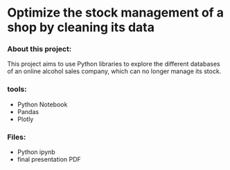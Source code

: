# Optimize the stock management of a shop by cleaning its data
### About this project:
This project aims to use Python libraries to explore the different databases of an online alcohol sales company, which can no longer manage its stock.
### tools: 
- Python Notebook
- Pandas
- Plotly
### Files: 
- Python ipynb
- final presentation PDF

